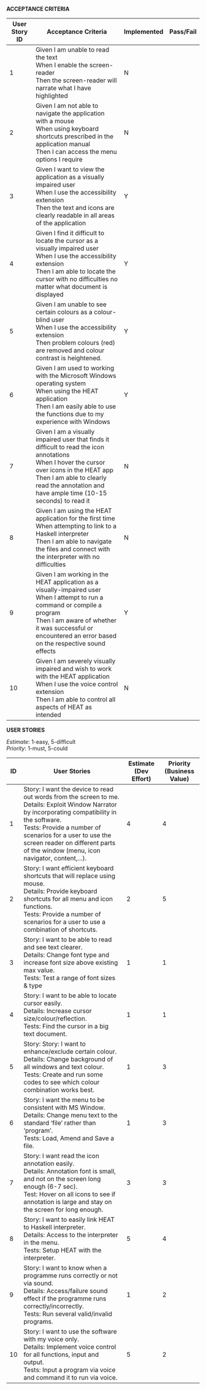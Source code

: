 **ACCEPTANCE CRITERIA**

| **User Story ID** | **Acceptance Criteria** | **Implemented** | **Pass/Fail** |
| ------ | ------ | ------ | ------ |
| 1 | Given I am unable to read the text <br>When I enable the screen-reader <br>Then the screen-reader will  narrate what I have highlighted | N | |
| 2 | Given I am not able to navigate the application with a mouse <br>When using keyboard shortcuts prescribed in the application manual <br>Then I can access the menu options I require | N | |
| 3 | Given I want to view the application as a visually impaired user <br>When I use the accessibility extension <br>Then the text and icons are clearly readable in all areas of the application | Y | |
| 4 | Given I find it difficult to locate the cursor as a visually impaired user <br>When I use the accessibility extension <br>Then I am able to locate the cursor with no difficulties no matter what document is displayed | Y | |
| 5 | Given I am unable to see certain colours as a colour-blind user <br>When I use the accessibility extension <br>Then problem colours (red) are removed and colour contrast is heightened. | Y | |
| 6 | Given I am used to working with the Microsoft Windows operating system <br>When using the HEAT application <br>Then I am easily able to use the functions due to my experience with Windows | Y | |
| 7 | Given I am a visually impaired user that finds it difficult to read the icon annotations <br>When I hover the cursor over icons in the HEAT app <br>Then I am able to clearly read the annotation and have ample time (10-15 seconds) to read it | N | |
| 8 | Given I am using the HEAT application for the first time <br>When attempting to link to a Haskell interpreter <br>Then I am able to navigate the files and connect with the interpreter with no difficulties | N | |
| 9 | Given I am working in the HEAT application as a visually-impaired user <br>When I attempt to run a command or compile a program <br>Then I am aware of whether it was successful or encountered an error based on the respective sound effects | Y | |
| 10 | Given I am severely visually impaired and wish to work with the HEAT application <br>When I use the voice control extension <br>Then I am able to control all aspects of HEAT as intended | N | |


**USER STORIES**

*Estimate*: 1-easy, 5-difficult  
*Priority*: 1-must, 5-could

| **ID** | **User Stories** | **Estimate (Dev Effort)** | **Priority (Business Value)** |
| ------ | ------ | ------ | ------ |
| 1 | Story: I want the device to read out words from the screen to me. <br>Details: Exploit Window Narrator by incorporating compatibility in the software. <br>Tests: Provide a number of scenarios for a user to use the screen reader on different parts of the window (menu, icon navigator, content,...). | 4 | 4 |
| 2 | Story: I want efficient keyboard shortcuts that will replace using mouse. <br>Details: Provide keyboard shortcuts for all menu and icon functions. <br>Tests: Provide a number of scenarios for a user to use a combination of shortcuts. | 2 | 5 |
| 3 | Story: I want to be able to read and see text clearer. <br>Details: Change font type and increase font size above existing max value. <br>Tests: Test a range of font sizes & type | 1 | 1 |
| 4 | Story: I want to be able to locate cursor easily. <br>Details: Increase cursor size/colour/reflection. <br>Tests: Find the cursor in a big text document.| 1 | 1 |
| 5 | Story: Story: I want to enhance/exclude certain colour. <br>Details: Change background of all windows and text colour. <br>Tests: Create and run some codes to see which colour combination works best. | 1 | 3 |
| 6 | Story: I want the menu to be consistent with MS Window. <br>Details: Change menu text to the standard ‘file’ rather than ‘program’. <br>Tests: Load, Amend and Save a file.| 1 | 3 |
| 7 | Story: I want read the icon annotation easily. <br>Details: Annotation font is small, and not on the screen long enough (6-7 sec). <br>Test: Hover on all icons to see if annotation is large and stay on the screen for long enough. | 3 | 3 |
| 8 | Story: I want to easily link HEAT to Haskell interpreter. <br>Details: Access to the interpreter in the menu. <br>Tests: Setup HEAT with the interpreter. | 5 | 4 |
| 9 | Story: I want to know when a programme runs correctly or not via sound. <br>Details: Access/failure sound effect if the programme runs correctly/incorrectly. <br>Tests: Run several valid/invalid programs.| 1 | 2 |
| 10 | Story: I want to use the software with my voice only. <br>Details: Implement voice control for all functions, input and output. <br>Tests: Input a program via voice and command it to run via voice. | 5 | 2 |
